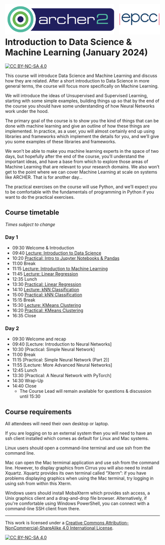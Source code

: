 <img src="./img/archer2_logo.png"  width="355" height="100" align="left" /> <img src="./img/epcc_logo.jpg" align="right" width="133" height="100" />

<br /><br /><br /><br />

# Introduction to Data Science & Machine Learning (January 2024)

[![CC BY-NC-SA 4.0][cc-by-nc-sa-shield]][cc-by-nc-sa]

This course will introduce Data Science and Machine Learning and discuss how they are related. After a short introduction to Data Science in more general terms, the course will focus more specifically on Machine Learning.

We will introduce the ideas of Unsupervised and Supervised Learning, starting with some simple examples, building things up so that by the end of the course you should have some understanding of how Neural Networks work under the hood.

The primary goal of the course is to show you the kind of things that can be done with machine learning and give an outline of how these things are implemented. In practice, as a user, you will almost certainly end up using libraries and frameworks which implement the details for you, and we’ll give you some examples of these libraries and frameworks.

We won’t be able to make you machine learning experts in the space of two days, but hopefully after the end of the course, you’ll understand the important ideas, and have a base from which to explore those areas of Machine Learning that are relevant to your research domains. We also won’t get to the point where we can cover Machine Learning at scale on systems like ARCHER. That is for another day…

The practical exercises on the course will use Python, and we’ll expect you to be comfortable with the fundamentals of programming in Python if you want to do the practical exercises. 


## Course timetable
<i>Times subject to change</i>

### Day 1

 * 09:30 Welcome & Introduction
 * 09:40 [Lecture: Introduction to Data Science](./section-1.01)
 * 10:20 [Practical: Intro to Jupyter Notebooks & Pandas](./section-1.02)
 * 11:00 Break
 * 11:15 [Lecture: Introduction to Machine Learning](./section-1.03)
 * 11:45 [Lecture: Linear Regression](./section-1.04)
 * 12:35 Lunch
 * 13:30 [Practical: Linear Regression](./section-1.05)
 * 14:10 [Lecture: kNN Classification](./section-1.06)
 * 15:00 [Practical: kNN Classification](./section-1.07) 
 * 15:15 Break
 * 15:30 [Lecture: KMeans Clustering](./section-1.08)
 * 16:20 [Practical: KMeans Clustering](./section-1.09) <!-- TODO: Check this practical before uploading -->
 * 16:35 Close

### Day 2


 * 09:30 Welcome and recap
 * 09:40 [Lecture: Introduction to Neural Networks]
 * 10:30 [Practical: Simple Neural Network]
 * 11:00 Break
 * 11:15 [Practical: Simple Neural Network (Part 2)]
 * 11:55 [Lecture: More Advanced Neural Networks]
 * 12:45 Lunch
 * 13:30 [Practical: A Neural Network with PyTorch]
 * 14:30 Wrap-Up
 * 14:40 Close
   * The Course Lead will remain available for questions & discussion until 15:30


## Course requirements

All attendees will need their own desktop or laptop.

If you are logging on to an external system then you will need to have an ssh client installed which comes as default for Linux and Mac systems.

Linux users should open a command-line terminal and use ssh from the command line.

Mac can open the Mac termimal application and use ssh from the command line. However, to display graphics from Cirrus you will also need to install Xquartz. Xquartz provides its own terminal called “Xterm”: if you have problems displaying graphics when using the Mac terminal, try logging in using ssh from within this Xterm.

Windows users should install MobaXterm which provides ssh access, a Unix graphics client and a drag-and-drop file browser. Alternatively, if you're comfortable using Windows PowerShell, you can connect with a command-line SSH client from there.

---

This work is licensed under a
[Creative Commons Attribution-NonCommercial-ShareAlike 4.0 International License][cc-by-nc-sa].

[cc-by-nc-sa]: http://creativecommons.org/licenses/by-nc-sa/4.0/
[cc-by-nc-sa-image]: https://licensebuttons.net/l/by-nc-sa/4.0/88x31.png
[cc-by-nc-sa-shield]: https://img.shields.io/badge/License-CC%20BY--NC--SA%204.0-lightgrey.svg

[![CC BY-NC-SA 4.0][cc-by-nc-sa-image]][cc-by-nc-sa]
